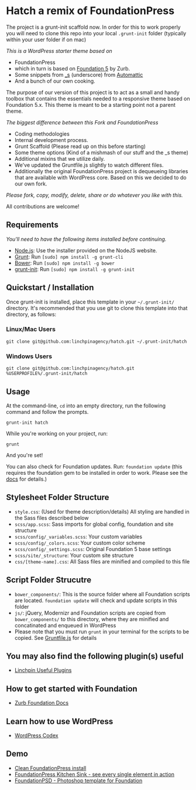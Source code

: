 # Hatch a remix of FoundationPress

The project is a grunt-init scaffold now. In order for this to work properly you will need to clone this repo into your local ```.grunt-init``` folder (typically within your user folder if on mac)

*This is a WordPress starter theme based on*
 * FoundationPress
 * which in turn is based on [Foundation 5](http://foundation.zurb.com) by Zurb.
 * Some snippets from [_s](https://github.com/automattic/_s) (underscore) from [Automattic](http://automattic.com)
 * And a bunch of our own cooking.

The purpose of our version of this project is to act as a small and handy toolbox that contains the essentials needed to a responsive theme based on Foundation 5.x. This theme is meant to be a starting point not a parent theme.

*The biggest difference between this Fork and FoundationPress*
  * Coding methodologies
  * Internal development process.
  * Grunt Scaffold (Please read up on this before starting)
  * Some theme options (Kind of a mishmash of our stuff and the _s theme)
  * Additional mixins that we utilize daily.
  * We've updated the Gruntfile.js slightly to watch different files.
  * Additionally the original FoundationPress project is dequeueing libraries that are available with WordPress core. Based on this we decided to do our own fork.

*Please fork, copy, modify, delete, share or do whatever you like with this.*

All contributions are welcome!

## Requirements

*You'll need to have the following items installed before continuing.*
  * [Node.js](http://nodejs.org): Use the installer provided on the NodeJS website.
  * [Grunt](http://gruntjs.com/): Run `[sudo] npm install -g grunt-cli`
  * [Bower](http://bower.io): Run `[sudo] npm install -g bower`
  * [grunt-init](http://gruntjs.com/project-scaffolding): Run `[sudo] npm install -g grunt-init`
  
## Quickstart / Installation

Once grunt-init is installed, place this template in your `~/.grunt-init/` directory. It's recommended that you use git to clone this template into that directory, as follows:

### Linux/Mac Users

```
git clone git@github.com:linchpinagency/hatch.git ~/.grunt-init/hatch
```

### Windows Users

```
git clone git@github.com:linchpinagency/hatch.git %USERPROFILE%/.grunt-init/hatch
```

## Usage

At the command-line, ```cd``` into an empty directory, run the following command and follow the prompts.

```
grunt-init hatch
```

While you're working on your project, run:

`grunt`

And you're set!

You can also check for Foundation updates. Run: ```foundation update```
(this requires the foundation gem to be installed in order to work. Please see the [docs](http://foundation.zurb.com/docs/sass.html) for details.)

## Stylesheet Folder Structure

  * `style.css`: (Used for theme description/details) All styling are handled in the Sass files described below
  * `scss/app.scss`: Sass imports for global config, foundation and site structure
  * `scss/config/_variables.scss`: Your custom variables
  * `scss/config/_colors.scss`: Your custom color scheme
  * `scss/config/_settings.scss`: Original Foundation 5 base settings
  * `scss/site/_structure`: Your custom site structure
  * `css/[theme-name].css`: All Sass files are minified and compiled to this file

## Script Folder Strucutre

  * `bower_components/`: This is the source folder where all Foundation scripts are located. `foundation update` will check and update scripts in this folder
  * `js/`: jQuery, Modernizr and Foundation scripts are copied from `bower_components/` to this directory, where they are minified and concatinated and enqueued in WordPress
  * Please note that you must run `grunt` in your terminal for the scripts to be copied. See [Gruntfile.js](https://github.com/linchpinagency/FoundationPress/blob/master/Gruntfile.js) for details

## You may also find the following plugin(s) useful
* [Linchpin Useful Plugins](http://github.com/linchpinagency/shortcodes/)

## How to get started with Foundation

* [Zurb Foundation Docs](http://foundation.zurb.com/docs/)

## Learn how to use WordPress

* [WordPress Codex](http://codex.wordpress.org/)

## Demo

* [Clean FoundationPress install](http://launchpad.linchpinagency.com/)
* [FoundationPress Kitchen Sink - see every single element in action](http://launchpad.linchpinagency.com/kitchen-sink/)
* [FoundationPSD - Photoshop template for Foundation](http://foundationpress.olefredrik.com/downloads/foundation-psd-template/)
